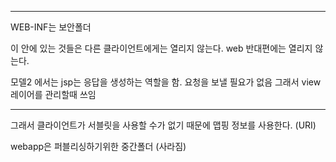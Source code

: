 <hr>


WEB-INF는 보안폴더

이 안에 있는 것들은 다른 클라이언트에게는 열리지 않는다.
web 반대편에는 열리지 않는다.

모델2 에서는 jsp는 응답을 생성하는 역할을 함.
요청을 보낼 필요가 없음
그래서 view 레이어를 관리할때 쓰임

<hr>

그래서 클라이언트가 서블릿을 사용할 수가 없기 때문에 맵핑 정보를 사용한다. (URI)

webapp은 퍼블리싱하기위한 중간폴더 (사라짐)

